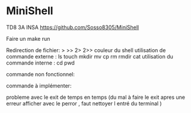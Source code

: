 # MiniShell
TD8 3A INSA
https://github.com/Sosso8305/MiniShell

Faire un make run 


Redirection de fichier:  >   >>  2> 2>>
couleur du shell
utilisation de commande externe : ls touch mkdir mv cp rm rmdir cat
utilisation du commande interne : cd pwd

commande non fonctionnel:

commande à implémenter:


probleme avec le exit de temps en temps
(du mal à faire le exit apres une erreur afficher avec le perror , faut nettoyer l entré du terminal ) 

